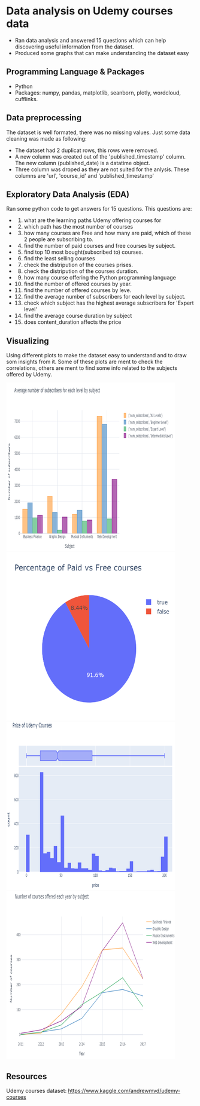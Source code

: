 # Data analysis on Udemy courses data
* Ran data analysis and answered 15 questions which can help discovering useful information from the dataset.
* Produced some graphs that can make understanding the dataset easy

## Programming Language & Packages
* Python
* Packages: numpy, pandas, matplotlib, seanborn, plotly, wordcloud, cufflinks.

## Data preprocessing
The dataset is well formated, there was no missing values. Just some data cleaning was made as following:
* The dataset had 2 duplicat rows, this rows were removed.
* A new column was created out of the 'published_timestamp' column. The new column (published_date) is a datatime object.
* Three column was droped as they are not suited for the anlysis. These columns are 'url', 'course_id' and 'published_timestamp'

## Exploratory Data Analysis (EDA)
Ran some python code to get answers for 15 questions. This questions are:
* 1. what are the learning paths Udemy offering courses for
* 2. which path has the most number of courses
* 3. how many courses are Free and how many are paid, which of these 2 people are subscribing to.
* 4. find the number of paid courses and free courses by subject.
* 5. find top 10 most bought(subscribed to) courses.
* 6. find the least selling courses
* 7. check the distripution of the courses prises. 
* 8. check the distripution of the courses duration.
* 9. how many course offering the Python programming language 
* 10. find the number of offered courses by year. 
* 11. find the number of offered courses by leve. 
* 12. find the average number of subscribers for each level by subject.
* 13. check which subject has the highest average subscribers for 'Expert level'
* 14. find the average course duration by subject
* 15. does content_duration affects the price

## Visualizing
Using different plots to make the dataset easy to understand and to draw som insights from it. 
Some of these plots are ment to check the correlations, others are ment to find some info related to the subjects offered by Udemy.

<img src="avg_subscriber_by_subject.png" width="450" height="450"> <img src="percentage_paid_vs_free.png" width="450" height="450"> <img src="courses_prices.png" width="450" height="450"> <img src="num_courses_by_year.png" width="450" height="450"> 

## Resources
Udemy courses dataset: https://www.kaggle.com/andrewmvd/udemy-courses  
